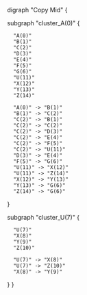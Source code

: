digraph "Copy Mid" {

  subgraph "cluster_A(0)" {

      "A(0)"
      "B(1)"
      "C(2)"
      "D(3)"
      "E(4)"
      "F(5)"
      "G(6)"
      "U(11)"
      "X(12)"
      "Y(13)"
      "Z(14)"

      "A(0)" -> "B(1)"
      "B(1)" -> "C(2)"
      "C(2)" -> "B(1)"
      "C(2)" -> "C(2)"
      "C(2)" -> "D(3)"
      "C(2)" -> "E(4)"
      "C(2)" -> "F(5)"
      "C(2)" -> "U(11)"
      "D(3)" -> "E(4)"
      "F(5)" -> "G(6)"
      "U(11)" -> "X(12)"
      "U(11)" -> "Z(14)"
      "X(12)" -> "Y(13)"
      "Y(13)" -> "G(6)"
      "Z(14)" -> "G(6)"

  }

  subgraph "cluster_U(7)" {

      "U(7)"
      "X(8)"
      "Y(9)"
      "Z(10)"

      "U(7)" -> "X(8)"
      "U(7)" -> "Z(10)"
      "X(8)" -> "Y(9)"

  }
}
